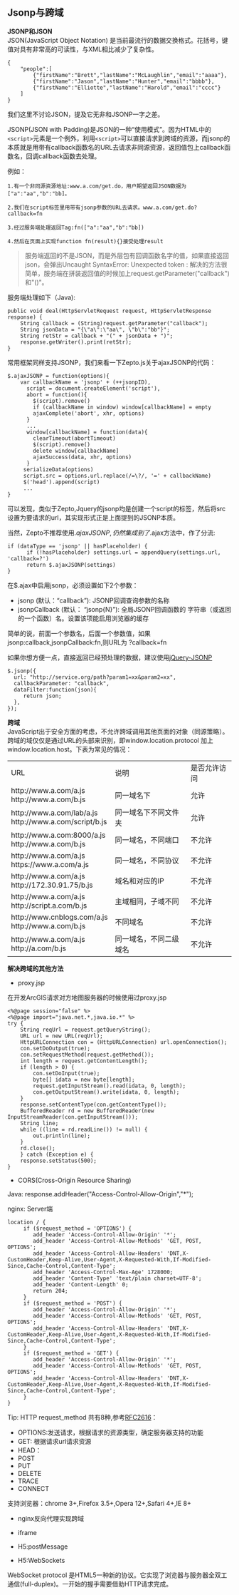 ## Jsonp与跨域 ##

**JSONP和JSON**<br/>JSON(JavaScript Object Notation) 是当前最流行的数据交换格式。花括号，键值对具有非常高的可读性，与XML相比减少了复杂性。
```
{
    "people":[
        {"firstName":"Brett","lastName":"McLaughlin","email":"aaaa"},
        {"firstName":"Jason","lastName":"Hunter","email":"bbbb"},
        {"firstName":"Elliotte","lastName":"Harold","email":"cccc"}
    ]
}
```

我们这里不讨论JSON，提及它无非和JSONP一字之差。<br/>

JSONP(JSON with Padding)是JSON的一种“使用模式”。因为HTML中的```<script>```元素是一个例外，利用```<script>```可以直接请求到跨域的资源，而jsonp的本质就是用带有callback函数名的URL去请求非同源资源，返回值包上callback函数名，回调callback函数去处理。

例如：
     
    1.有一个非同源资源地址:www.a.com/get.do，用户期望返回JSON数据为["a":"aa","b":"bb]。

    2.我们在script标签里用带有jsonp参数的URL去请求。www.a.com/get.do?callback=fn

    3.经过服务端处理返回Tag:fn(["a":"aa","b":"bb])
   
    4.然后在页面上实现function fn(result){}接受处理result

> 服务端返回的不是JSON，而是外层包有回调函数名字的值，如果直接返回json，会弹出Uncaught SyntaxError: Unexpected token : 解决的方法很简单，服务端在拼装返回值的时候加上request.getParameter("callback")和"()"。

服务端处理如下（Java):
```
public void deal(HttpServletRequest request, HttpServletResponse response) {  
    String callback = (String)request.getParameter("callback");  
    String jsonData = "{\"a\":\"aa\", \"b\":"bb"}";  
    String retStr = callback + "(" + jsonData + ")";  
    response.getWriter().print(retStr);  
}  
```

常用框架同样支持JSONP，我们来看一下Zepto.js关于ajaxJSONP的代码：

```
$.ajaxJSONP = function(options){
    var callbackName = 'jsonp' + (++jsonpID),
      script = document.createElement('script'),
      abort = function(){
        $(script).remove()
        if (callbackName in window) window[callbackName] = empty
        ajaxComplete('abort', xhr, options)
      }
      ...
      window[callbackName] = function(data){
        clearTimeout(abortTimeout)
        $(script).remove()
        delete window[callbackName]
        ajaxSuccess(data, xhr, options)
      }
     serializeData(options)
     script.src = options.url.replace(/=\?/, '=' + callbackName)
     $('head').append(script)
     ...
}
```
可以发现，类似于Zepto,Jquery的jsonp均是创建一个script的标签，然后将src设置为要请求的url，其实现形式正是上面提到的JSONP本质。

当然，Zepto不推荐使用$.ajaxJSONP,仍然集成到了$.ajax方法中，作了分流:

```
if (dataType == 'jsonp' || hasPlaceholder) {
      if (!hasPlaceholder) settings.url = appendQuery(settings.url, 'callback=?')
      return $.ajaxJSONP(settings)
}
```
在$.ajax中启用jsonp，必须设置如下2个参数：

- jsonp (默认：“callback”): JSONP回调查询参数的名称
- jsonpCallback (默认： “jsonp{N}”): 全局JSONP回调函数的 字符串（或返回的一个函数）名。设置该项能启用浏览器的缓存

简单的说，前面一个参数名，后面一个参数值，如果jsonp:callback,jsonpCallback:fn,则URL为
?callback=fn

如果你想方便一点，直接返回已经预处理的数据，建议使用[jQuery-JSONP](https://github.com/jaubourg/jquery-jsonp)

```
$.jsonp({
  url: "http://service.org/path?param1=xx&param2=xx",
  callbackParameter: "callback",
  dataFilter:function(json){  
     return json;  
  },  
});
```

**跨域**<br/>JavaScript出于安全方面的考虑，不允许跨域调用其他页面的对象（同源策略）。跨域的域仅仅是通过URL的头部来识别，即window.location.protocol 加上 window.location.host。下表为常见的情况：

<table>
	<tr>
		<td>
			URL
		</td>
		<td>
			说明
		</td>
        <td>
			是否允许访问
		</td>
	</tr>
    <tr>
		<td>
			http://www.a.com/a.js<br/>http://www.a.com/b.js
		</td>
		<td>
			同一域名下
		</td>
        <td>
			允许
		</td>
	</tr>
    <tr>
		<td>
			http://www.a.com/lab/a.js<br/>http://www.a.com/script/b.js
		</td>
		<td>
			同一域名下不同文件夹
		</td>
        <td>
			允许
		</td>
	</tr>
    <tr>
		<td>
			http://www.a.com:8000/a.js<br/>http://www.a.com/b.js
		</td>
		<td>
			同一域名，不同端口
		</td>
        <td>
			不允许
		</td>
	</tr>
    <tr>
		<td>
			http://www.a.com/a.js<br/>https://www.a.com/a.js
		</td>
		<td>
			同一域名，不同协议
		</td>
        <td>
			不允许
		</td>
	</tr>
    <tr>
		<td>
			http://www.a.com/a.js<br/>http://172.30.91.75/b.js
		</td>
		<td>
			域名和对应的IP
		</td>
        <td>
			不允许
		</td>
	</tr>
    <tr>
		<td>
			http://www.a.com/a.js<br/>http://script.a.com/b.js
		</td>
		<td>
			主域相同，子域不同
		</td>
        <td>
			不允许
		</td>
	</tr>
<tr>
		<td>
			http://www.cnblogs.com/a.js<br/>http://www.a.com/b.js
		</td>
		<td>
			不同域名
		</td>
        <td>
			不允许
		</td>
	</tr>
    <tr>
		<td>
			http://www.a.com/a.js<br/>http://a.com/b.js
		</td>
		<td>
			同一域名，不同二级域名
		</td>
        <td>
			不允许
		</td>
	</tr>
</table>

**解决跨域的其他方法**

- proxy.jsp

在开发ArcGIS请求对方地图服务器的时候使用过proxy.jsp

```
<%@page session="false" %>
<%@page import="java.net.*,java.io.*" %>
try {
	String reqUrl = request.getQueryString();
	URL url = new URL(reqUrl);
	HttpURLConnection con = (HttpURLConnection) url.openConnection();
	con.setDoOutput(true);
	con.setRequestMethod(request.getMethod());
	int length = request.getContentLength();
	if (length > 0) {
	    con.setDoInput(true);
	    byte[] idata = new byte[length];
	    request.getInputStream().read(idata, 0, length);
	    con.getOutputStream().write(idata, 0, length);
	}
	response.setContentType(con.getContentType());
	BufferedReader rd = new BufferedReader(new InputStreamReader(con.getInputStream()));
	String line;
	while ((line = rd.readLine()) != null) {
	    out.println(line);
	}
	rd.close();
	} catch (Exception e) {
	response.setStatus(500);
}
```

- CORS(Cross-Origin Resource Sharing)

Java: response.addHeader("Access-Control-Allow-Origin","*");

nginx: Server端 

```
location / {
     if ($request_method = 'OPTIONS') {
        add_header 'Access-Control-Allow-Origin' '*';
        add_header 'Access-Control-Allow-Methods' 'GET, POST, OPTIONS';
        add_header 'Access-Control-Allow-Headers' 'DNT,X-CustomHeader,Keep-Alive,User-Agent,X-Requested-With,If-Modified-Since,Cache-Control,Content-Type';
        add_header 'Access-Control-Max-Age' 1728000;
        add_header 'Content-Type' 'text/plain charset=UTF-8';
        add_header 'Content-Length' 0;
        return 204;
     }
     if ($request_method = 'POST') {
        add_header 'Access-Control-Allow-Origin' '*';
        add_header 'Access-Control-Allow-Methods' 'GET, POST, OPTIONS';
        add_header 'Access-Control-Allow-Headers' 'DNT,X-CustomHeader,Keep-Alive,User-Agent,X-Requested-With,If-Modified-Since,Cache-Control,Content-Type';
     }
     if ($request_method = 'GET') {
        add_header 'Access-Control-Allow-Origin' '*';
        add_header 'Access-Control-Allow-Methods' 'GET, POST, OPTIONS';
        add_header 'Access-Control-Allow-Headers' 'DNT,X-CustomHeader,Keep-Alive,User-Agent,X-Requested-With,If-Modified-Since,Cache-Control,Content-Type';
     }
}
```



Tip: HTTP request_method 共有8种,参考[RFC2616](https://datatracker.ietf.org/doc/rfc2616/?include_text=1)：

- OPTIONS:发送请求，根据请求的资源类型，确定服务器支持的功能 
- GET: 根据请求url请求资源
- HEAD：
- POST 
- PUT 
- DELETE
- TRACE
- CONNECT

支持浏览器：chrome 3+,Firefox 3.5+,Opera 12+,Safari 4+,IE 8+

- nginx反向代理实现跨域

- iframe

- H5:postMessage

- H5:WebSockets

WebSocket protocol 是HTML5一种新的协议。它实现了浏览器与服务器全双工通信(full-duplex)。一开始的握手需要借助HTTP请求完成。


